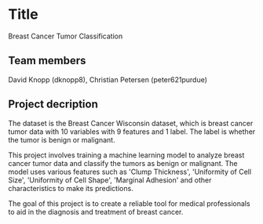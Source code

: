 # Title
Breast Cancer Tumor Classification
## Team members
David Knopp (dknopp8), Christian Petersen (peter621purdue)
## Project decription
The dataset is the Breast Cancer Wisconsin dataset, which is breast cancer tumor data with 10 variables with 9 features and 1 label. The label is whether the tumor is benign or malignant.

This project involves training a machine learning model to analyze breast cancer tumor data and classify the tumors as benign or malignant. The model uses various features such as 'Clump Thickness', 'Uniformity of Cell Size', 'Uniformity of Cell Shape', 'Marginal Adhesion' and other characteristics to make its predictions.

The goal of this project is to create a reliable tool for medical professionals to aid in the diagnosis and treatment of breast cancer.

